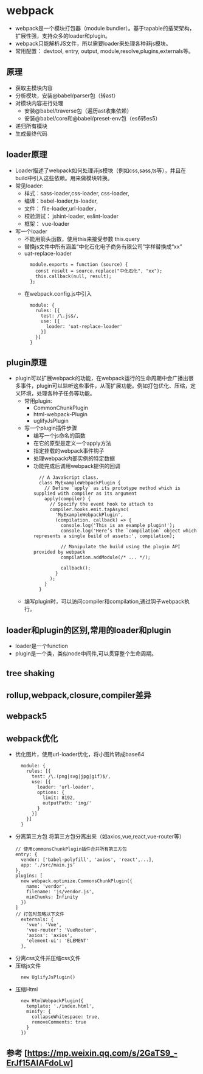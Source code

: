# webpack
  - webpack是一个模块打包器（module bundler）。基于tapable的插架架构，扩展性强，支持众多的loader和plugin。
  - webpack只能解析JS文件，所以需要loader来处理各种非js模块。
  - 常用配置： devtool, entry, output, module,resolve,plugins,externals等。
## 原理
  - 获取主模块内容
  - 分析模块，安装@babel/parser包（转ast）
  - 对模块内容进行处理
    - 安装@babel/traverse包（遍历ast收集依赖）
    - 安装@babel/core和@babel/preset-env包（es6转es5）
  - 递归所有模块
  - 生成最终代码
  
## loader原理
  - Loader描述了webpack如何处理非js模块（例如css,sass,ts等），并且在build中引入这些依赖。用来做模块转换。
  - 常见loader: 
    - 样式：sass-loader,css-loader, css-loader,
    - 编译：babel-loader,ts-loader,
    - 文件： file-loader,url-loader，
    - 校验测试： jshint-loader, eslint-loader
    - 框架： vue-loader
  - 写一个loader
    - 不能用箭头函数，使用this来接受参数 this.query
    - 替换js文件中所有涵盖“中化石化电子商务有限公司”字样替换成“xx”
    - uat-replace-loader
      ```
        module.exports = function (source) {
          const result = source.replace("中化石化", "xx");
          this.callback(null, result);
        };
      ``` 
    - 在webpack.config.js中引入 
      ```
        module: {
          rules: [{
            test: /\.js$/,
            use: [{
              loader: 'uat-replace-loader'
            }]
          }]
        }
      ``` 
## plugin原理
  - plugin可以扩展webpack的功能，在webpack运行的生命周期中会广播出很多事件，plugin可以监听这些事件，从而扩展功能。例如打包优化、压缩，定义环境，处理各种子任务等功能。
    - 常用plugin:
      - CommonChunkPlugin
      - html-webpack-Plugin
      - uglifyJsPlugin
    - 写一个plugin插件步骤
      - 编写一个js命名的函数
      - 在它的原型是定义一个apply方法
      - 指定挂载的webpack事件钩子
      - 处理webpack内部实例的特定数据
      - 功能完成后调用webpack提供的回调
        ```
          // A JavaScript class.
          class MyExampleWebpackPlugin {
            // Define `apply` as its prototype method which is supplied with compiler as its argument
            apply(compiler) {
              // Specify the event hook to attach to
              compiler.hooks.emit.tapAsync(
                'MyExampleWebpackPlugin',
                (compilation, callback) => {
                  console.log('This is an example plugin!');
                  console.log('Here’s the `compilation` object which represents a single build of assets:', compilation);

                  // Manipulate the build using the plugin API provided by webpack
                  compilation.addModule(/* ... */);

                  callback();
                }
              );
            }
          }
        ```
    - 编写plugin时，可以访问compiler和compilation,通过钩子webpack执行。
## loader和plugin的区别,常用的loader和plugin
 - loader是一个function 
 - plugin是一个类，类似node中间件,可以贯穿整个生命周期。
## tree shaking
## rollup,webpack,closure,compiler差异
## webpack5

## webpack优化
- 优化图片，使用url-loader优化，将小图片转成base64
  ```
    module: {
      rules: [{
        test: /\.(png|svg|jpg|gif)$/,
        use: [{
          loader: 'url-loader',
          options: {
            limit: 8192,
            outputPath: 'img/'
          }
        }]
      }]
    }
  ```
- 分离第三方包 将第三方包分离出来（如axios,vue,react,vue-router等）
  ```
  // 使用commonsChunkPlugin插件合并所有第三方包
  entry: {
    vendor: ['babel-polyfill', 'axios', 'react',...],
    app: './src/main.js‘
  },
  plugins: [
    new webpack.optimize.CommonsChunkPlugin({
      name: 'verdor',
      filename: 'js/vendor.js',
      minChunks: Infinity
    })
  ]
  // 打包时忽略以下文件
    externals: {
      'vue': 'Vue',
      'vue-router': 'VueRouter',
      'axios': 'axios',
      'element-ui': 'ELEMENT'
    },
  ```
- 分离css文件并压缩css文件
- 压缩js文件
  ```
    new UglifyJsPlugin()
  ```
- 压缩Html
  ```
    new HtmlWebpackPlugin({
      template: './index.html',
      minify: {
        collapseWhitespace: true,
        removeComments: true
      }
    })
  ```

## 参考 [https://mp.weixin.qq.com/s/2GaTS9_-ErJf15AIAFdoLw]